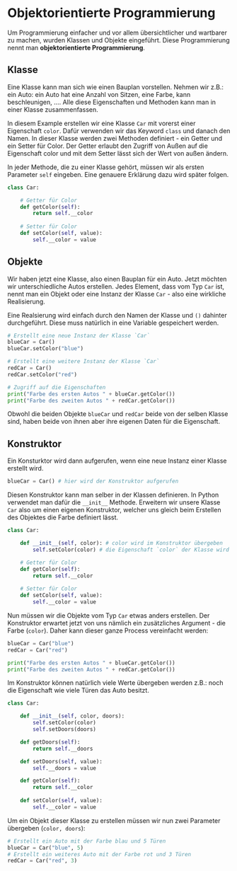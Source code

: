 # Objektorientierte Programmierung
Um Programmierung einfacher und vor allem übersichtlicher und wartbarer zu machen, wurden Klassen und Objekte eingeführt. Diese Programmierung nennt man **objektorientierte Programmierung**.

## Klasse
Eine Klasse kann man sich wie einen Bauplan vorstellen. Nehmen wir z.B.: ein Auto: ein Auto hat eine Anzahl von Sitzen, eine Farbe, kann beschleunigen, ....
Alle diese Eigenschaften und Methoden kann man in einer Klasse zusammenfassen.

In diesem Example erstellen wir eine Klasse `Car` mit vorerst einer Eigenschaft `color`. Dafür verwenden wir das Keyword `class` und danach den Namen.
In dieser Klasse werden zwei Methoden definiert - ein Getter und ein Setter für Color. Der Getter erlaubt den Zugriff von Außen auf die Eigenschaft color und mit dem Setter lässt sich der Wert von außen ändern.

In jeder Methode, die zu einer Klasse gehört, müssen wir als ersten Parameter `self` eingeben. Eine genauere Erklärung dazu wird später folgen.

```python
class Car:

    # Getter für Color
    def getColor(self):
        return self.__color
    
    # Setter für Color
    def setColor(self, value):
        self.__color = value
```

## Objekte
Wir haben jetzt eine Klasse, also einen Bauplan für ein Auto. Jetzt möchten wir unterschiedliche Autos erstellen. Jedes Element, dass vom Typ `Car` ist, nennt man ein Objekt oder eine Instanz der Klasse `Car` - also eine wirkliche Realisierung.

Eine Realsierung wird einfach durch den Namen der Klasse und `()` dahinter durchgeführt. Diese muss natürlich in eine Variable gespeichert werden.
```Python
# Erstellt eine neue Instanz der Klasse `Car`
blueCar = Car()
blueCar.setColor("blue")

# Erstellt eine weitere Instanz der Klasse `Car`
redCar = Car()
redCar.setColor("red")

# Zugriff auf die Eigenschaften
print("Farbe des ersten Autos " + blueCar.getColor())
print("Farbe des zweiten Autos " + redCar.getColor())
```

Obwohl die beiden Objekte `blueCar` und `redCar` beide von der selben Klasse sind, haben beide von ihnen aber ihre eigenen Daten für die Eigenschaft.

## Konstruktor
Ein Konsturktor wird dann aufgerufen, wenn eine neue Instanz einer Klasse erstellt wird.

```python
blueCar = Car() # hier wird der Konstruktor aufgerufen
```
Diesen Konstruktor kann man selber in der Klassen definieren. In Python verwendet man dafür die `__init__` Methode. Erweitern wir unsere Klasse `Car` also um einen eigenen Konstruktor, welcher uns gleich beim Erstellen des Objektes die Farbe definiert lässt.

```python
class Car:

    def __init__(self, color): # color wird im Konstruktor übergeben
        self.setColor(color) # die Eigenschaft `color` der Klasse wird auf den übergebenen Wert gesetzt

    # Getter für Color
    def getColor(self):
        return self.__color
    
    # Setter für Color
    def setColor(self, value):
        self.__color = value
```
Nun müssen wir die Objekte vom Typ `Car` etwas anders erstellen. Der Konstruktor erwartet jetzt von uns nämlich ein zusätzliches Argument - die Farbe (`color`).
Daher kann dieser ganze Process vereinfacht werden:

```Python
blueCar = Car("blue")
redCar = Car("red")

print("Farbe des ersten Autos " + blueCar.getColor())
print("Farbe des zweiten Autos " + redCar.getColor())
```

Im Konstruktor können natürlich viele Werte übergeben werden z.B.: noch die Eigenschaft wie viele Türen das Auto besitzt.
```python
class Car:

    def __init__(self, color, doors): 
        self.setColor(color)
        self.setDoors(doors)

    def getDoors(self):
        return self.__doors

    def setDoors(self, value):
        self.__doors = value

    def getColor(self):
        return self.__color
    
    def setColor(self, value):
        self.__color = value
```

Um ein Objekt dieser Klasse zu erstellen müssen wir nun zwei Parameter übergeben (`color, doors`):

```Python
# Erstellt ein Auto mit der Farbe blau und 5 Türen
blueCar = Car("blue", 5)
# Erstellt ein weiteres Auto mit der Farbe rot und 3 Türen
redCar = Car("red", 3)
```

